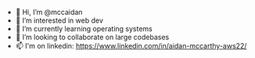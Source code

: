 - 👋 Hi, I’m @mccaidan
- 👀 I’m interested in web dev
- 🌱 I’m currently learning operating systems
- 💞️ I’m looking to collaborate on large codebases
- 📫 I'm on linkedin: https://www.linkedin.com/in/aidan-mccarthy-aws22/

<!---
mccaidan/mccaidan is a ✨ special ✨ repository because its `README.md` (this file) appears on your GitHub profile.
You can click the Preview link to take a look at your changes.
--->
